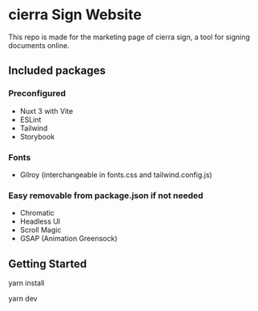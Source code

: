 # cierra Sign Website
This repo is made for the marketing page of cierra sign, a tool for signing documents online.

## Included packages

### Preconfigured

-   Nuxt 3 with Vite
-   ESLint
-   Tailwind
-   Storybook

### Fonts

-   Gilroy (interchangeable in fonts.css and tailwind.config.js)

### Easy removable from package.json if not needed

-   Chromatic
-   Headless UI
-   Scroll Magic
-   GSAP (Animation Greensock)

## Getting Started

yarn install

yarn dev
